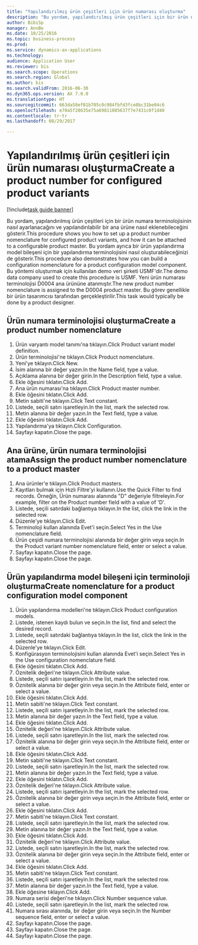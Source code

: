 ```yaml
--- 
title: "Yapılandırılmış ürün çeşitleri için ürün numarası oluşturma"
description: "Bu yordam, yapılandırılmış ürün çeşitleri için bir ürün numara terminolojisinin nasıl ayarlanacağını ve yapılandırılabilir bir ana ürüne nasıl eklenebileceğini gösterir."
author: BibiSp
manager: AnnBe
ms.date: 10/25/2016
ms.topic: business-process
ms.prod: 
ms.service: dynamics-ax-applications
ms.technology: 
audience: Application User
ms.reviewer: bis
ms.search.scope: Operations
ms.search.region: Global
ms.author: bis
ms.search.validFrom: 2016-06-30
ms.dyn365.ops.version: AX 7.0.0
ms.translationtype: HT
ms.sourcegitcommit: 663da58ef01b705c0c984fbfd3fce8bc31be04c6
ms.openlocfilehash: e70a5f28635e75a69811085637f7e7431c0f1d40
ms.contentlocale: tr-tr
ms.lasthandoff: 08/29/2017

---
```

# <a name="create-a-product-number-for-configured-product-variants"></a><span data-ttu-id="278a7-103">Yapılandırılmış ürün çeşitleri için ürün numarası oluşturma</span><span class="sxs-lookup"><span data-stu-id="278a7-103">Create a product number for configured product variants</span></span>

[!include[task guide banner](../../includes/task-guide-banner.md)]

<span data-ttu-id="278a7-104">Bu yordam, yapılandırılmış ürün çeşitleri için bir ürün numara terminolojisinin nasıl ayarlanacağını ve yapılandırılabilir bir ana ürüne nasıl eklenebileceğini gösterir.</span><span class="sxs-lookup"><span data-stu-id="278a7-104">This procedure shows you how to set up a product number nomenclature for configured product variants, and how it can be attached to a configurable product master.</span></span> <span data-ttu-id="278a7-105">Bu yordam ayrıca bir ürün yapılandırma model bileşeni için bir yapılandırma terminolojisini nasıl oluşturabileceğinizi de gösterir.</span><span class="sxs-lookup"><span data-stu-id="278a7-105">This procedure also demonstrates how you can build a configuration nomenclature for a product configuration model component.</span></span> <span data-ttu-id="278a7-106">Bu yöntemi oluşturmak için kullanılan demo veri şirketi USMF'dir.</span><span class="sxs-lookup"><span data-stu-id="278a7-106">The demo data company used to create this procedure is USMF.</span></span> <span data-ttu-id="278a7-107">Yeni ürün numarası terminolojisi D0004 ana ürününe atanmıştır.</span><span class="sxs-lookup"><span data-stu-id="278a7-107">The new product number nomenclature is assigned to the D0004 product master.</span></span> <span data-ttu-id="278a7-108">Bu görev genellikle bir ürün tasarımcısı tarafından gerçekleştirilir.</span><span class="sxs-lookup"><span data-stu-id="278a7-108">This task would typically be done by a product designer.</span></span>


## <a name="create-a-product-number-nomenclature"></a><span data-ttu-id="278a7-109">Ürün numara terminolojisi oluşturma</span><span class="sxs-lookup"><span data-stu-id="278a7-109">Create a product number nomenclature</span></span>
1. <span data-ttu-id="278a7-110">Ürün varyantı model tanımı'na tıklayın.</span><span class="sxs-lookup"><span data-stu-id="278a7-110">Click Product variant model definition.</span></span>
2. <span data-ttu-id="278a7-111">Ürün terminolojisi'ne tıklayın.</span><span class="sxs-lookup"><span data-stu-id="278a7-111">Click Product nomenclature.</span></span>
3. <span data-ttu-id="278a7-112">Yeni'ye tıklayın.</span><span class="sxs-lookup"><span data-stu-id="278a7-112">Click New.</span></span>
4. <span data-ttu-id="278a7-113">İsim alanına bir değer yazın.</span><span class="sxs-lookup"><span data-stu-id="278a7-113">In the Name field, type a value.</span></span>
5. <span data-ttu-id="278a7-114">Açıklama alanına bir değer girin.</span><span class="sxs-lookup"><span data-stu-id="278a7-114">In the Description field, type a value.</span></span>
6. <span data-ttu-id="278a7-115">Ekle öğesini tıklatın.</span><span class="sxs-lookup"><span data-stu-id="278a7-115">Click Add.</span></span>
7. <span data-ttu-id="278a7-116">Ana ürün numarası'na tıklayın.</span><span class="sxs-lookup"><span data-stu-id="278a7-116">Click Product master number.</span></span>
8. <span data-ttu-id="278a7-117">Ekle öğesini tıklatın.</span><span class="sxs-lookup"><span data-stu-id="278a7-117">Click Add.</span></span>
9. <span data-ttu-id="278a7-118">Metin sabiti'ne tıklayın.</span><span class="sxs-lookup"><span data-stu-id="278a7-118">Click Text constant.</span></span>
10. <span data-ttu-id="278a7-119">Listede, seçili satırı işaretleyin.</span><span class="sxs-lookup"><span data-stu-id="278a7-119">In the list, mark the selected row.</span></span>
11. <span data-ttu-id="278a7-120">Metin alanına bir değer yazın.</span><span class="sxs-lookup"><span data-stu-id="278a7-120">In the Text field, type a value.</span></span>
12. <span data-ttu-id="278a7-121">Ekle öğesini tıklatın.</span><span class="sxs-lookup"><span data-stu-id="278a7-121">Click Add.</span></span>
13. <span data-ttu-id="278a7-122">Yapılandırma'ya tıklayın.</span><span class="sxs-lookup"><span data-stu-id="278a7-122">Click Configuration.</span></span>
14. <span data-ttu-id="278a7-123">Sayfayı kapatın.</span><span class="sxs-lookup"><span data-stu-id="278a7-123">Close the page.</span></span>

## <a name="assign-the-product-number-nomenclature-to-a-product-master"></a><span data-ttu-id="278a7-124">Ana ürüne, ürün numara terminolojisi atama</span><span class="sxs-lookup"><span data-stu-id="278a7-124">Assign the product number nomenclature to a product master</span></span>
1. <span data-ttu-id="278a7-125">Ana ürünler'e tıklayın.</span><span class="sxs-lookup"><span data-stu-id="278a7-125">Click Product masters.</span></span>
2. <span data-ttu-id="278a7-126">Kayıtları bulmak için Hızlı Filtre'yi kullanın.</span><span class="sxs-lookup"><span data-stu-id="278a7-126">Use the Quick Filter to find records.</span></span> <span data-ttu-id="278a7-127">Örneğin, Ürün numarası alanında "D" değeriyle filtreleyin.</span><span class="sxs-lookup"><span data-stu-id="278a7-127">For example, filter on the Product number field with a value of 'D'.</span></span>
3. <span data-ttu-id="278a7-128">Listede, seçili satırdaki bağlantıya tıklayın.</span><span class="sxs-lookup"><span data-stu-id="278a7-128">In the list, click the link in the selected row.</span></span>
4. <span data-ttu-id="278a7-129">Düzenle'ye tıklayın.</span><span class="sxs-lookup"><span data-stu-id="278a7-129">Click Edit.</span></span>
5. <span data-ttu-id="278a7-130">Terminoloji kullan alanında Evet'i seçin.</span><span class="sxs-lookup"><span data-stu-id="278a7-130">Select Yes in the Use nomenclature field.</span></span>
6. <span data-ttu-id="278a7-131">Ürün çeşidi numara terminolojisi alanında bir değer girin veya seçin.</span><span class="sxs-lookup"><span data-stu-id="278a7-131">In the Product variant number nomenclature field, enter or select a value.</span></span>
7. <span data-ttu-id="278a7-132">Sayfayı kapatın.</span><span class="sxs-lookup"><span data-stu-id="278a7-132">Close the page.</span></span>
8. <span data-ttu-id="278a7-133">Sayfayı kapatın.</span><span class="sxs-lookup"><span data-stu-id="278a7-133">Close the page.</span></span>

## <a name="create-nomenclature-for-a-product-configuration-model-component"></a><span data-ttu-id="278a7-134">Ürün yapılandırma model bileşeni için terminoloji oluşturma</span><span class="sxs-lookup"><span data-stu-id="278a7-134">Create nomenclature for a product configuration model component</span></span>
1. <span data-ttu-id="278a7-135">Ürün yapılandırma modelleri'ne tıklayın.</span><span class="sxs-lookup"><span data-stu-id="278a7-135">Click Product configuration models.</span></span>
2. <span data-ttu-id="278a7-136">Listede, istenen kaydı bulun ve seçin.</span><span class="sxs-lookup"><span data-stu-id="278a7-136">In the list, find and select the desired record.</span></span>
3. <span data-ttu-id="278a7-137">Listede, seçili satırdaki bağlantıya tıklayın.</span><span class="sxs-lookup"><span data-stu-id="278a7-137">In the list, click the link in the selected row.</span></span>
4. <span data-ttu-id="278a7-138">Düzenle'ye tıklayın.</span><span class="sxs-lookup"><span data-stu-id="278a7-138">Click Edit.</span></span>
5. <span data-ttu-id="278a7-139">Konfigürasyon terminolojisini kullan alanında Evet'i seçin.</span><span class="sxs-lookup"><span data-stu-id="278a7-139">Select Yes in the Use configuration nomenclature field.</span></span>
6. <span data-ttu-id="278a7-140">Ekle öğesini tıklatın.</span><span class="sxs-lookup"><span data-stu-id="278a7-140">Click Add.</span></span>
7. <span data-ttu-id="278a7-141">Öznitelik değeri'ne tıklayın.</span><span class="sxs-lookup"><span data-stu-id="278a7-141">Click Attribute value.</span></span>
8. <span data-ttu-id="278a7-142">Listede, seçili satırı işaretleyin.</span><span class="sxs-lookup"><span data-stu-id="278a7-142">In the list, mark the selected row.</span></span>
9. <span data-ttu-id="278a7-143">Öznitelik alanına bir değer girin veya seçin.</span><span class="sxs-lookup"><span data-stu-id="278a7-143">In the Attribute field, enter or select a value.</span></span>
10. <span data-ttu-id="278a7-144">Ekle öğesini tıklatın.</span><span class="sxs-lookup"><span data-stu-id="278a7-144">Click Add.</span></span>
11. <span data-ttu-id="278a7-145">Metin sabiti'ne tıklayın.</span><span class="sxs-lookup"><span data-stu-id="278a7-145">Click Text constant.</span></span>
12. <span data-ttu-id="278a7-146">Listede, seçili satırı işaretleyin.</span><span class="sxs-lookup"><span data-stu-id="278a7-146">In the list, mark the selected row.</span></span>
13. <span data-ttu-id="278a7-147">Metin alanına bir değer yazın.</span><span class="sxs-lookup"><span data-stu-id="278a7-147">In the Text field, type a value.</span></span>
14. <span data-ttu-id="278a7-148">Ekle öğesini tıklatın.</span><span class="sxs-lookup"><span data-stu-id="278a7-148">Click Add.</span></span>
15. <span data-ttu-id="278a7-149">Öznitelik değeri'ne tıklayın.</span><span class="sxs-lookup"><span data-stu-id="278a7-149">Click Attribute value.</span></span>
16. <span data-ttu-id="278a7-150">Listede, seçili satırı işaretleyin.</span><span class="sxs-lookup"><span data-stu-id="278a7-150">In the list, mark the selected row.</span></span>
17. <span data-ttu-id="278a7-151">Öznitelik alanına bir değer girin veya seçin.</span><span class="sxs-lookup"><span data-stu-id="278a7-151">In the Attribute field, enter or select a value.</span></span>
18. <span data-ttu-id="278a7-152">Ekle öğesini tıklatın.</span><span class="sxs-lookup"><span data-stu-id="278a7-152">Click Add.</span></span>
19. <span data-ttu-id="278a7-153">Metin sabiti'ne tıklayın.</span><span class="sxs-lookup"><span data-stu-id="278a7-153">Click Text constant.</span></span>
20. <span data-ttu-id="278a7-154">Listede, seçili satırı işaretleyin.</span><span class="sxs-lookup"><span data-stu-id="278a7-154">In the list, mark the selected row.</span></span>
21. <span data-ttu-id="278a7-155">Metin alanına bir değer yazın.</span><span class="sxs-lookup"><span data-stu-id="278a7-155">In the Text field, type a value.</span></span>
22. <span data-ttu-id="278a7-156">Ekle öğesini tıklatın.</span><span class="sxs-lookup"><span data-stu-id="278a7-156">Click Add.</span></span>
23. <span data-ttu-id="278a7-157">Öznitelik değeri'ne tıklayın.</span><span class="sxs-lookup"><span data-stu-id="278a7-157">Click Attribute value.</span></span>
24. <span data-ttu-id="278a7-158">Listede, seçili satırı işaretleyin.</span><span class="sxs-lookup"><span data-stu-id="278a7-158">In the list, mark the selected row.</span></span>
25. <span data-ttu-id="278a7-159">Öznitelik alanına bir değer girin veya seçin.</span><span class="sxs-lookup"><span data-stu-id="278a7-159">In the Attribute field, enter or select a value.</span></span>
26. <span data-ttu-id="278a7-160">Ekle öğesini tıklatın.</span><span class="sxs-lookup"><span data-stu-id="278a7-160">Click Add.</span></span>
27. <span data-ttu-id="278a7-161">Metin sabiti'ne tıklayın.</span><span class="sxs-lookup"><span data-stu-id="278a7-161">Click Text constant.</span></span>
28. <span data-ttu-id="278a7-162">Listede, seçili satırı işaretleyin.</span><span class="sxs-lookup"><span data-stu-id="278a7-162">In the list, mark the selected row.</span></span>
29. <span data-ttu-id="278a7-163">Metin alanına bir değer yazın.</span><span class="sxs-lookup"><span data-stu-id="278a7-163">In the Text field, type a value.</span></span>
30. <span data-ttu-id="278a7-164">Ekle öğesini tıklatın.</span><span class="sxs-lookup"><span data-stu-id="278a7-164">Click Add.</span></span>
31. <span data-ttu-id="278a7-165">Öznitelik değeri'ne tıklayın.</span><span class="sxs-lookup"><span data-stu-id="278a7-165">Click Attribute value.</span></span>
32. <span data-ttu-id="278a7-166">Listede, seçili satırı işaretleyin.</span><span class="sxs-lookup"><span data-stu-id="278a7-166">In the list, mark the selected row.</span></span>
33. <span data-ttu-id="278a7-167">Öznitelik alanına bir değer girin veya seçin.</span><span class="sxs-lookup"><span data-stu-id="278a7-167">In the Attribute field, enter or select a value.</span></span>
34. <span data-ttu-id="278a7-168">Ekle öğesini tıklatın.</span><span class="sxs-lookup"><span data-stu-id="278a7-168">Click Add.</span></span>
35. <span data-ttu-id="278a7-169">Metin sabiti'ne tıklayın.</span><span class="sxs-lookup"><span data-stu-id="278a7-169">Click Text constant.</span></span>
36. <span data-ttu-id="278a7-170">Listede, seçili satırı işaretleyin.</span><span class="sxs-lookup"><span data-stu-id="278a7-170">In the list, mark the selected row.</span></span>
37. <span data-ttu-id="278a7-171">Metin alanına bir değer yazın.</span><span class="sxs-lookup"><span data-stu-id="278a7-171">In the Text field, type a value.</span></span>
38. <span data-ttu-id="278a7-172">Ekle öğesine tıklayın.</span><span class="sxs-lookup"><span data-stu-id="278a7-172">Click Add.</span></span>
39. <span data-ttu-id="278a7-173">Numara serisi değeri'ne tıklayın.</span><span class="sxs-lookup"><span data-stu-id="278a7-173">Click Number sequence value.</span></span>
40. <span data-ttu-id="278a7-174">Listede, seçili satırı işaretleyin.</span><span class="sxs-lookup"><span data-stu-id="278a7-174">In the list, mark the selected row.</span></span>
41. <span data-ttu-id="278a7-175">Numara sırası alanında, bir değer girin veya seçin.</span><span class="sxs-lookup"><span data-stu-id="278a7-175">In the Number sequence field, enter or select a value.</span></span>
42. <span data-ttu-id="278a7-176">Sayfayı kapatın.</span><span class="sxs-lookup"><span data-stu-id="278a7-176">Close the page.</span></span>
43. <span data-ttu-id="278a7-177">Sayfayı kapatın.</span><span class="sxs-lookup"><span data-stu-id="278a7-177">Close the page.</span></span>
44. <span data-ttu-id="278a7-178">Sayfayı kapatın.</span><span class="sxs-lookup"><span data-stu-id="278a7-178">Close the page.</span></span>


